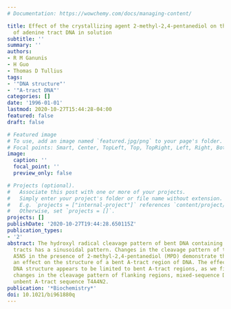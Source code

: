 ```yaml
---
# Documentation: https://wowchemy.com/docs/managing-content/

title: Effect of the crystallizing agent 2-methyl-2,4-pentanediol on the structure
  of adenine tract DNA in solution
subtitle: ''
summary: ''
authors:
- R M Ganunis
- H Guo
- Thomas D Tullius
tags:
- '"DNA structure"'
- '"A-tract DNA"'
categories: []
date: '1996-01-01'
lastmod: 2020-10-27T15:44:28-04:00
featured: false
draft: false

# Featured image
# To use, add an image named `featured.jpg/png` to your page's folder.
# Focal points: Smart, Center, TopLeft, Top, TopRight, Left, Right, BottomLeft, Bottom, BottomRight.
image:
  caption: ''
  focal_point: ''
  preview_only: false

# Projects (optional).
#   Associate this post with one or more of your projects.
#   Simply enter your project's folder or file name without extension.
#   E.g. `projects = ["internal-project"]` references `content/project/deep-learning/index.md`.
#   Otherwise, set `projects = []`.
projects: []
publishDate: '2020-10-27T19:44:28.650115Z'
publication_types:
- '2'
abstract: The hydroxyl radical cleavage pattern of bent DNA containing phased adenine
  tracts has a sinusoidal pattern. Changes in the cleavage pattern of the sequence
  A5N5 in the presence of 2-methyl-2,4-pentanediol (MPD) demonstrate that MPD has
  an effect on the structure of a bent A-tract region of DNA. The effect of MPD on
  DNA structure appears to be limited to bent A-tract regions, as we find no significant
  changes in the cleavage pattern of flanking regions, mixed-sequence DNA, or the
  unbent A-tract sequence T4A4N2.
publication: '*Biochemistry*'
doi: 10.1021/bi961880q
---
```

